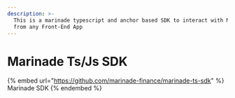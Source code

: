 ```yaml
---
description: >-
  This is a marinade typescript and anchor based SDK to interact with Marinade
  from any Front-End App
---
```


# Marinade Ts/Js SDK

{% embed url="https://github.com/marinade-finance/marinade-ts-sdk" %}
Marinade SDK
{% endembed %}
